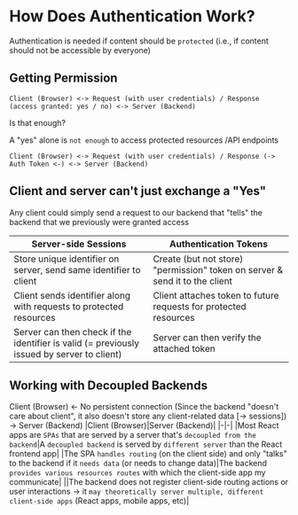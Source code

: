 # How Does Authentication Work?

Authentication is needed if content should be `protected` (i.e., if content should not be accessible by everyone)

## Getting Permission

```
Client (Browser) <-> Request (with user credentials) / Response (access granted: yes / no) <-> Server (Backend)
```

Is that enough?

A "yes" alone is `not enough` to access protected resources /API endpoints

```
Client (Browser) <-> Request (with user credentials) / Response (-> Auth Token <-) <-> Server (Backend)
```

## Client and server can't just exchange a "Yes"

Any client could simply send a request to our backend that "tells" the backend that we previously were granted access

| Server-side Sessions                                                                       | Authentication Tokens                                                       |
| ------------------------------------------------------------------------------------------ | --------------------------------------------------------------------------- |
| Store unique identifier on server, send same identifier to client                          | Create (but not store) "permission" token on server & send it to the client |
| Client sends identifier along with requests to protected resources                         | Client attaches token to future requests for protected resources            |
| Server can then check if the identifier is valid (= previously issued by server to client) | Server can then verify the attached token                                   |

## Working with Decoupled Backends

Client (Browser) <- No persistent connection (Since the backend "doesn't care about client", it also doesn't store any client-related data [-> sessions]) -> Server (Backend)
|Client (Browser)|Server (Backend)|
|-|-|
|Most React apps are `SPAs` that are served by a server that's `decoupled from the backend`|A `decoupled backend` is served by `different server` than the React frontend app|
|The SPA `handles routing` (on the client side) and only "talks" to the backend if it `needs data` (or needs to change data)|The backend `provides various resources routes` with which the client-side app my communicate|
||The backend does not register client-side routing actions or user interactions -> it `may theoretically server multiple, different client-side apps` (React apps, mobile apps, etc)|
